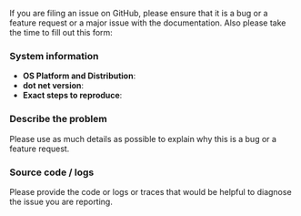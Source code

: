 If you are filing an issue on GitHub, please ensure that it is a bug or a feature request or a major issue with the documentation. Also please take the time to fill out this form:

### System information

- **OS Platform and Distribution**:
- **dot net version**: 
- **Exact steps to reproduce**:

### Describe the problem

Please use as much details as possible to explain why this is a bug or a feature request.

### Source code / logs

Please provide the code or logs or traces that would be helpful to diagnose the issue you are reporting.